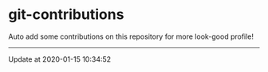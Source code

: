 # git-contributions

Auto add some contributions on this repository for more look-good profile!

---

Update at 2020-01-15 10:34:52
